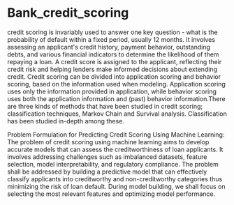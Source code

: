 # Bank_credit_scoring

credit scoring is invariably used to answer one key question - what is the probability of default within a fixed period, usually 12 months. 
It involves assessing an applicant's credit history, payment behavior, outstanding debts, and various financial indicators to determine the likelihood of them repaying a loan.
A credit score is assigned to the applicant, reflecting their credit risk and helping lenders make informed decisions about extending credit.
Credit scoring can be divided into application scoring and behavior scoring, based on the information used when modeling.
Application scoring uses only the information provided in application, while behavior scoring uses both the application information and (past) behavior information.There are three kinds of methods that have been studied in credit scoring; classification techniques, Markov Chain and Survival analysis. Classification has been studied in-depth among these.

Problem Formulation for Predicting Credit Scoring Using Machine Learning:
The problem of  credit scoring using machine learning aims to develop accurate models that can assess the creditworthiness of loan applicants. It involves addressing challenges such as imbalanced datasets, feature selection, model interpretability, and regulatory compliance. The problem shall be addressed by building a predictive model that can effectively classify applicants into creditworthy and non-creditworthy categories thus minimizing the risk of loan default. During model building, we shall focus on selecting the most relevant features and optimizing model performance.
